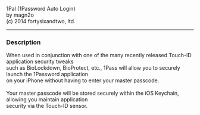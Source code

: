 1Pal (1Password Auto Login)<br />
by magn2o<br />
(c) 2014 fortysixandtwo, ltd.<br />
<hr />
<h3>Description</h3>
When used in conjunction with one of the many recently released Touch-ID application security tweaks<br />
such as BioLockdown, BioProtect, etc., 1Pass will allow you to securely launch the 1Password application<br />
on your iPhone without having to enter your master passcode.<br />
<br />
Your master passcode will be stored securely within the iOS Keychain, allowing you maintain application<br />
security via the Touch-ID sensor.<br />
